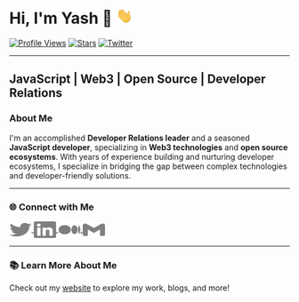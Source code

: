# Hi, I'm Yash 👋 <img src="./Hi.gif" width="30px">

[![Profile Views](https://komarev.com/ghpvc/?username=yashovardhan)](https://yashovardhan.dev)
[![Stars](https://img.shields.io/github/stars/yashovardhan)](https://yashovardhan.dev)
[![Twitter](https://img.shields.io/twitter/follow/yashovardhan)](https://twitter.com/yashovardhan)

---

## JavaScript | Web3 | Open Source | Developer Relations

### About Me

I'm an accomplished **Developer Relations leader** and a seasoned **JavaScript developer**, specializing in **Web3 technologies** and **open source ecosystems**. With years of experience building and nurturing developer ecosystems, I specialize in bridging the gap between complex technologies and developer-friendly solutions.

---

### 🌐 Connect with Me

<p>
    <a href="https://www.twitter.com/yashovardhan/" target="blank">
        <img align="center" src="./twitter.svg" alt="Twitter" height="30" width="40" />
    </a>
    <a href="https://www.linkedin.com/in/yashovardhanagrawal/" target="blank">
        <img align="center" src="./linkedin.svg" alt="LinkedIn" height="30" width="40" />
    </a>
    <a href="https://medium.com/@yashovardhana" target="blank">
        <img align="center" src="./medium.svg" alt="Medium" height="30" width="40" />
    </a>
    <a href="mailto:hi@yashovardhan.dev">
        <img align="center" src="./gmail.svg" alt="Email" height="30" width="40" />
    </a>
</p>

---

### 📚 Learn More About Me

Check out my [website](https://yashovardhan.dev) to explore my work, blogs, and more!
